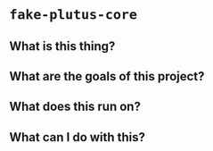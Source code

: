 # `fake-plutus-core` 

## What is this thing?

## What are the goals of this project?

## What does this run on?

## What can I do with this?

